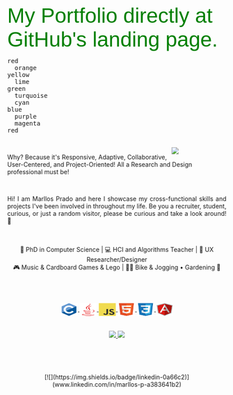 <font size="10" face="arial" color="#008000">
    My Portfolio directly at GitHub's landing page.
</font>


<pre>
<span color="red">red</span>
  <span color="orange">orange</span>
<span color="yellow">yellow</span>
  <span color="lime">lime</span>
<span color="green">green</span>
  <span color="turquoise">turquoise</span>
  <span color="cyan">cyan</span>
<span color="blue">blue</span>
  <span color="purple">purple</span>
  <span color="magenta">magenta</span>
<span color="red">red</span>
</pre>

<br/>
<img src="https://github.com/innng/innng/assets/26755058/5e0ce0fb-c544-4f8c-a307-5849165746d0" width="25%" align="right" />
<p align="left">
Why? Because it's Responsive, Adaptive, Collaborative, User-Centered, and Project-Oriented! All a Research and Design professional must be!
</p> 
<br/>
<p align="justify">
Hi! I am Marllos Prado and here I showcase my cross-functional skills and projects I've been involved in throughout my life. Be you a recruiter, student, curious, or just a random visitor, please be curious and take a look around! 👀 
</p>


<br/>

<div align=center style="display: inline_block">
      <br>
        💼 PhD in Computer Science
       | 
        💻 HCI and Algorithms Teacher
       | 
        📖 UX Researcher/Designer
       <br> 
        🎮 Music & Cardboard Games & Lego
       | 
        🚴‍♀️ Bike & Jogging • Gardening 🌱
</div>
<br><br>

<br/>
<div align=center style="display: inline_block"><br>
   <a href="https://devdocs.io">
   <img align="center" alt="C logo" height="30" width="40" src="https://raw.githubusercontent.com/devicons/devicon/master/icons/c/c-original.svg">
   <img align="center" alt="Java logo" height="30" width="40" src="https://raw.githubusercontent.com/devicons/devicon/master/icons/java/java-plain.svg">
   <img align="center" alt="Javascript logo" height="30" width="40" src="https://raw.githubusercontent.com/devicons/devicon/master/icons/javascript/javascript-original.svg">
   <img align="center" alt="HTML logo" height="30" width="40" src="https://raw.githubusercontent.com/devicons/devicon/master/icons/html5/html5-original.svg">
   <img align="center" alt="CSS logo" height="30" width="40" src="https://raw.githubusercontent.com/devicons/devicon/master/icons/css3/css3-original.svg">
   <img align="center" alt="Angular logo" height="30" width="40" src="https://raw.githubusercontent.com/devicons/devicon/master/icons/angularjs/angularjs-original.svg">
  </a>
</div>

<a href="https://github.com/pradoprojects" role="link" aria-disabled="true">
<div align="center">
<br><br>

  <img height="140em" src="https://github-readme-stats.vercel.app/api?username=pradoprojects&show_icons=true&theme=vue&include_all_commits=true&count_private=true"/>
  <img height="140em" src="https://github-readme-stats.vercel.app/api/top-langs/?username=pradoprojects&layout=compact&langs_count=7&theme=vue"/> 
</div>
</a>


<br><br>

<div align=center style="display: inline_block"><br>
[![](https://img.shields.io/badge/linkedin-0a66c2)](www.linkedin.com/in/marllos-p-a383641b2)
</div>
  
##
  

